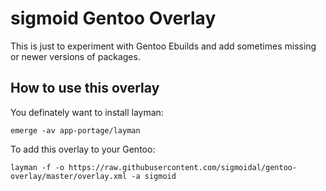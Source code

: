# sigmoid Gentoo Overlay

This is just to experiment with Gentoo Ebuilds and add sometimes missing or newer versions of packages.

## How to use this overlay

You definately want to install layman:
```
emerge -av app-portage/layman
```

To add this overlay to your Gentoo:
```
layman -f -o https://raw.githubusercontent.com/sigmoidal/gentoo-overlay/master/overlay.xml -a sigmoid
```
